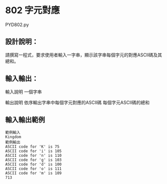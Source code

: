 # 802 字元對應
PYD802.py
## 設計說明：
請撰寫一程式，要求使用者輸入一字串，顯示該字串每個字元的對應ASCII碼及其總和。

## 輸入輸出：
輸入說明
一個字串

輸出說明
依序輸出字串中每個字元對應的ASCII碼
每個字元ASCII碼的總和

## 輸入輸出範例
```
範例輸入
Kingdom
範例輸出
ASCII code for 'K' is 75
ASCII code for 'i' is 105
ASCII code for 'n' is 110
ASCII code for 'g' is 103
ASCII code for 'd' is 100
ASCII code for 'o' is 111
ASCII code for 'm' is 109
713
```
